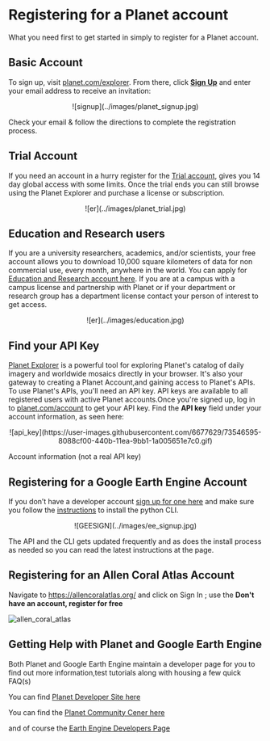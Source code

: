 # Registering for a Planet account

What you need first to get started in simply to register for a Planet account.

## Basic Account
To sign up, visit [planet.com/explorer](https://www.planet.com/explorer/). From there, click **[Sign Up](https://www.planet.com/login/?mode=signup)** and enter your email address to receive an invitation:

<center>![signup](../images/planet_signup.jpg)</center>

Check your email &amp; follow the directions to complete the registration process.

## Trial Account
If you need an account in a hurry register for the [Trial account](https://www.planet.com/trial/), gives you 14 day global access with some limits. Once the trial ends you can still browse using the Planet Explorer and purchase a license or subscription.

<center>![er](../images/planet_trial.jpg)</center>

## Education and Research users
If you are a university researchers, academics, and/or  scientists, your free account allows you to download 10,000 square kilometers of data for non commercial use, every month, anywhere in the world. You can apply for [Education and Research account here](https://www.planet.com/markets/education-and-research/). If you are at a campus with a campus license and partnership with Planet or if your department or research group has a department license contact your person of interest to get access.

<center>![er](../images/education.jpg)</center>

## Find your API Key
[Planet Explorer](https://www.planet.com/products/explorer/) is a powerful tool for exploring Planet's catalog of daily imagery and worldwide mosaics
directly in your browser. It's also your gateway to creating a Planet Account,and gaining access to Planet's APIs. To use Planet's APIs, you'll need an API key. API keys are available to all registered users with active Planet accounts.Once you're signed up, log in to
[planet.com/account](https://www.planet.com/account/) to get your API key. Find the **API key** field under your account information, as seen here:

<center>![api_key](https://user-images.githubusercontent.com/6677629/73546595-8088cf00-440b-11ea-9bb1-1a005651e7c0.gif)
</center>

Account information (not a real API key)


## Registering for a Google Earth Engine Account
If you don’t have a developer account [sign up for one here](https://signup.earthengine.google.com/) and make sure you follow the [instructions](https://developers.google.com/earth-engine/python_install_manual) to install the python CLI.

<center>![GEESIGN](../images/ee_signup.jpg)</center>

The API and the CLI gets updated frequently and as does the install process as needed so you can read the latest instructions at the page.


## Registering for an Allen Coral Atlas Account

Navigate to https://allencoralatlas.org/ and click on Sign In ; use the **Don't have an account, register for free**

![allen_coral_atlas](https://user-images.githubusercontent.com/6677629/117767953-43f37800-b1f7-11eb-9b1b-252e34c3d37f.png)

## Getting Help with Planet and Google Earth Engine
Both Planet and Google Earth Engine maintain a developer page for you to find out more information,test tutorials along with housing a few quick FAQ(s)

You can find [Planet Developer Site here](https://developers.planet.com/)

You can find the [Planet Community Cener here](https://support.planet.com/hc/en-us/community/topics)

and of course the [Earth Engine Developers Page](https://developers.google.com/earth-engine/)
